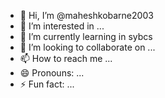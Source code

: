 - 👋 Hi, I’m @maheshkobarne2003
- 👀 I’m interested in ...
- 🌱 I’m currently learning in sybcs 
- 💞️ I’m looking to collaborate on ...
- 📫 How to reach me ...
- 😄 Pronouns: ...
- ⚡ Fun fact: ...

<!---
maheshkobarne2003/maheshkobarne2003 is a ✨ special ✨ repository because its `README.md` (this file) appears on your GitHub profile.
You can click the Preview link to take a look at your changes.
--->
